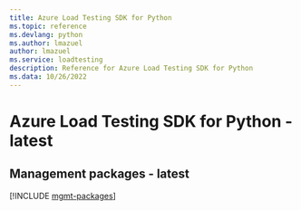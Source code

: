 ```yaml
---
title: Azure Load Testing SDK for Python
ms.topic: reference
ms.devlang: python
ms.author: lmazuel
author: lmazuel
ms.service: loadtesting
description: Reference for Azure Load Testing SDK for Python
ms.data: 10/26/2022
---
```

# Azure Load Testing SDK for Python - latest

## Management packages - latest
[!INCLUDE [mgmt-packages](load-testing-mgmt-index.md)]